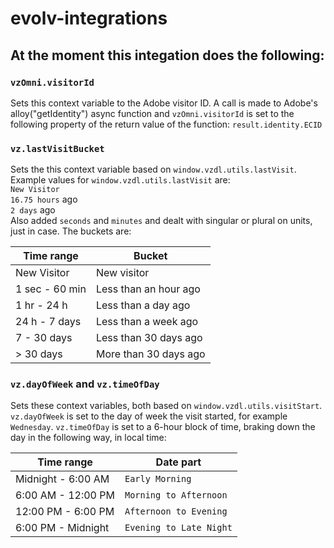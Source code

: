 # evolv-integrations
## At the moment this integation does the following:

### `vzOmni.visitorId`
Sets this context variable to the Adobe visitor ID. A call is made to Adobe's alloy("getIdentity") async function and `vzOmni.visitorId` is set to the following property of the return value of the function: `result.identity.ECID`

### `vz.lastVisitBucket`
Sets the this context variable based on `window.vzdl.utils.lastVisit`. Example values for `window.vzdl.utils.lastVisit` are:  
`New Visitor`  
`16.75 hours` ago  
`2 days` ago  
Also added `seconds` and `minutes` and dealt with singular or plural on units, just in case. The buckets are:

| Time range | Bucket |
|-|-|
| New Visitor | New visitor |
| 1 sec - 60 min | Less than an hour ago |
| 1 hr - 24 h | Less than a day ago |
| 24 h - 7 days | Less than a week ago |
| 7 - 30 days | Less than 30 days ago |
| > 30 days | More than 30 days ago |

### `vz.dayOfWeek` and `vz.timeOfDay`
Sets these context variables, both based on `window.vzdl.utils.visitStart`. `vz.dayOfWeek` is set to the day of week the visit started, for example `Wednesday`. `vz.timeOfDay` is set to a 6-hour block of time, braking down the day in the following way, in local time:  

| Time range | Date part |
| ---------- | --------- |
| Midnight - 6:00 AM | `Early Morning` |
| 6:00 AM - 12:00 PM | `Morning to Afternoon` |
| 12:00 PM - 6:00 PM | `Afternoon to Evening` |
| 6:00 PM - Midnight | `Evening to Late Night` |
